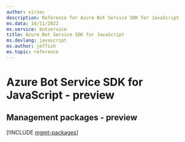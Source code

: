 ```yaml
---
author: xirzec
description: Reference for Azure Bot Service SDK for JavaScript
ms.data: 10/11/2022
ms.service: botservice
title: Azure Bot Service SDK for JavaScript
ms.devlang: javascript
ms.author: jeffish
ms.topic: reference
---
```

# Azure Bot Service SDK for JavaScript - preview

## Management packages - preview
[!INCLUDE [mgmt-packages](bot-service-mgmt-index.md)]